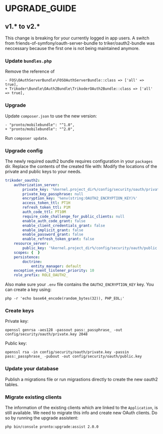 # UPGRADE_GUIDE

## v1.* to v2.*

This change is breaking for your currently logged in app users. A switch from friends-of-symfony/oauth-server-bundle to triker/oauth2-bundle was neccessary because the first one is not being maintained anymore.

### Update `bundles.php` 
Remove the reference of 

```suggestion
- FOS\OAuthServerBundle\FOSOAuthServerBundle::class => ['all' => true],
+ Trikoder\Bundle\OAuth2Bundle\TrikoderOAuth2Bundle::class => ['all' => true],
```

### Upgrade
Update `composer.json` to use the new version:

```suggestion
- "pronto/mobilebundle": "^1.0",
+ "pronto/mobilebundle": "^2.0",
```

Run `composer update`.

### Upgrade config

The newly required oauth2 bundle requires configuration in your `packages` dir. Replace the contents of the created file with:
Modify the locations of the private and public keys to your needs. 

```yaml
trikoder_oauth2:
    authorization_server:
        private_key: '%kernel.project_dir%/config/security/oauth/private.key'
        private_key_passphrase: null
        encryption_key: '%env(string:OAUTH2_ENCRYPTION_KEY)%'
        access_token_ttl: PT1H
        refresh_token_ttl: P1M
        auth_code_ttl: PT10M
        require_code_challenge_for_public_clients: null
        enable_auth_code_grant: false
        enable_client_credentials_grant: false
        enable_implicit_grant: false
        enable_password_grant: false
        enable_refresh_token_grant: false
    resource_server:
        public_key: '%kernel.project_dir%/config/security/oauth/public.key'
    scopes: {  }
    persistence:
        doctrine:
            entity_manager: default
    exception_event_listener_priority: 10
    role_prefix: ROLE_OAUTH2_
```

Also make sure your `.env` file contains the `OAUTH2_ENCRYPTION_KEY` key. You can create a key using:

```
php -r 'echo base64_encode(random_bytes(32)), PHP_EOL;'
```
 
### Create keys

Private key:
```
openssl genrsa -aes128 -passout pass:_passphrase_ -out config/security/oauth/private.key 2048
```

Public key:
```
openssl rsa -in config/security/oauth/private.key -passin pass:_passphrase_ -pubout -out config/security/oauth/public.key
```

### Update your database
Publish a migrations file or run migrastions directly to create the new oauth2 tables.

### Migrate existing clients
The information of the existing clients which are linked to the `Application`, is still available. We need to migrate this info and create new OAuth clients. Do so by running the upgrade assistent:

```
php bin/console pronto:upgrade:assist 2.0.0
```
